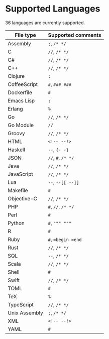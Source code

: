 # Supported Languages

36 languages are currently supported.

| File type     | Supported comments |
| ------------- | ------------------ |
| Assembly      | `;`, `/* */`       |
| C             | `//`, `/* */`      |
| C#            | `//`, `/* */`      |
| C++           | `//`, `/* */`      |
| Clojure       | `;`                |
| CoffeeScript  | `#`, `### ###`     |
| Dockerfile    | `#`                |
| Emacs Lisp    | `;`                |
| Erlang        | `%`                |
| Go            | `//`, `/* */`      |
| Go Module     | `//`               |
| Groovy        | `//`, `/* */`      |
| HTML          | `<!-- --!>`        |
| Haskell       | `--`, `{- -}`      |
| JSON          | `//`, `#`, `/* */` |
| Java          | `//`, `/* */`      |
| JavaScript    | `//`, `/* */`      |
| Lua           | `--`, `--[[ --]]`  |
| Makefile      | `#`                |
| Objective-C   | `//`, `/* */`      |
| PHP           | `#`, `//`, `/* */` |
| Perl          | `#`                |
| Python        | `#`, `""" """`     |
| R             | `#`                |
| Ruby          | `#`, `=begin =end` |
| Rust          | `//`, `/* */`      |
| SQL           | `--`, `/* */`      |
| Scala         | `//`, `/* */`      |
| Shell         | `#`                |
| Swift         | `//`, `/* */`      |
| TOML          | `#`                |
| TeX           | `%`                |
| TypeScript    | `//`, `/* */`      |
| Unix Assembly | `;`, `/* */`       |
| XML           | `<!-- --!>`        |
| YAML          | `#`                |
